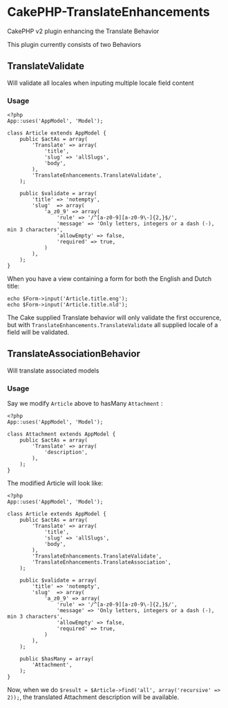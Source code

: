 CakePHP-TranslateEnhancements
=============================

CakePHP v2 plugin enhancing the Translate Behavior

This plugin currently consists of two Behaviors

TranslateValidate
-----------------
Will validate all locales when inputing multiple locale field content

### Usage

```
<?php
App::uses('AppModel', 'Model');

class Article extends AppModel {
    public $actAs = array(
        'Translate' => array(
            'title',
            'slug' => 'allSlugs',
            'body',
        ),
        'TranslateEnhancements.TranslateValidate',
    );

    public $validate = array(
        'title' => 'notempty',
        'slug'  => array(
            'a_z0_9' => array(
                'rule' => '/^[a-z0-9][a-z0-9\-]{2,}$/',
                'message' => 'Only letters, integers or a dash (-), min 3 characters',
                'allowEmpty' => false,
                'required' => true,
            )
        ),
    );
}
```

When you have a view containing a form for both the English and Dutch title:
```
echo $Form->input('Article.title.eng');
echo $Form->input('Article.title.nld');
```

The Cake supplied Translate behavior will only validate the first occurence, but 
with `TranslateEnhancements.TranslateValidate` all supplied locale of a field 
will be validated.

TranslateAssociationBehavior
----------------------------
Will translate associated models

### Usage

Say we modify `Article` above to hasMany `Attachment` :

```
<?php
App::uses('AppModel', 'Model');

class Attachment extends AppModel {
    public $actAs = array(
        'Translate' => array(
            'description',
        ),
    );
}
```

The modified Article will look like:

```
<?php
App::uses('AppModel', 'Model');

class Article extends AppModel {
    public $actAs = array(
        'Translate' => array(
            'title',
            'slug' => 'allSlugs',
            'body',
        ),
        'TranslateEnhancements.TranslateValidate',
        'TranslateEnhancements.TranslateAssociation',
    );

    public $validate = array(
        'title' => 'notempty',
        'slug'  => array(
            'a_z0_9' => array(
                'rule' => '/^[a-z0-9][a-z0-9\-]{2,}$/',
                'message' => 'Only letters, integers or a dash (-), min 3 characters',
                'allowEmpty' => false,
                'required' => true,
            )
        ),
    );

    public $hasMany = array(
        'Attachment',
    );
}
```

Now, when we do `$result = $Article->find('all', array('recursive' => 2));`, the translated 
Attachment description will be available.
